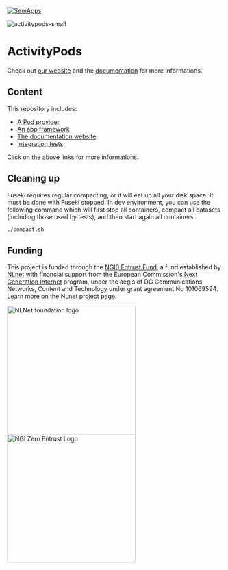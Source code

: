 [![SemApps](https://badgen.net/badge/Powered%20by/SemApps/28CDFB)](https://semapps.org)

![activitypods-small](https://user-images.githubusercontent.com/17931931/215525902-6ae72fa9-fde0-43eb-a053-0ccfd4565ead.png)

# ActivityPods

Check out [our website](https://activitypods.org) and the [documentation](https://docs.activitypods.org) for more informations.

## Content

This repository includes:

- [A Pod provider](./pod-provider/)
- [An app framework](./app-framework/)
- [The documentation website](./docs)
- [Integration tests](./tests/)

Click on the above links for more informations.

## Cleaning up

Fuseki requires regular compacting, or it will eat up all your disk space. It must be done with Fuseki stopped. In dev environment, you can use the following command which will first stop all containers, compact all datasets (including those used by tests), and then start again all containers.

```bash
./compact.sh
```

## Funding

This project is funded through the [NGI0 Entrust Fund](https://nlnet.nl/entrust), a fund
established by [NLnet](https://nlnet.nl) with financial support from the European Commission's
[Next Generation Internet](https://ngi.eu) program, under the aegis of DG Communications Networks,
Content and Technology under grant agreement No 101069594. Learn more on the [NLnet project page](https://nlnet.nl/project/ActivityPods).

[<img src="https://nlnet.nl/logo/banner.png" alt="NLNet foundation logo" width="300" />](https://nlnet.nl/)
[<img src="https://nlnet.nl/image/logos/NGI0Entrust_tag.svg" alt="NGI Zero Entrust Logo" width="300" />](https://nlnet.nl/)
